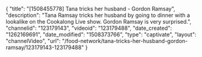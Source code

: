 {
    "title": "[1508455778] Tana tricks her husband - Gordon Ramsay",
    "description": "Tana Ramsay tricks her husband by going to dinner with a lookalike on the Cookalong Live show. Gordon Ramsay is very surprised.",
    "channelid": "123179143",
    "videoid": "123179488",
    "date_created": "1262169691",
    "date_modified": "1508373766",
    "type": "captivate",
    "layout": "channelVideo",
    "url": "\/food-network\/tana-tricks-her-husband-gordon-ramsay\/123179143-123179488"
}